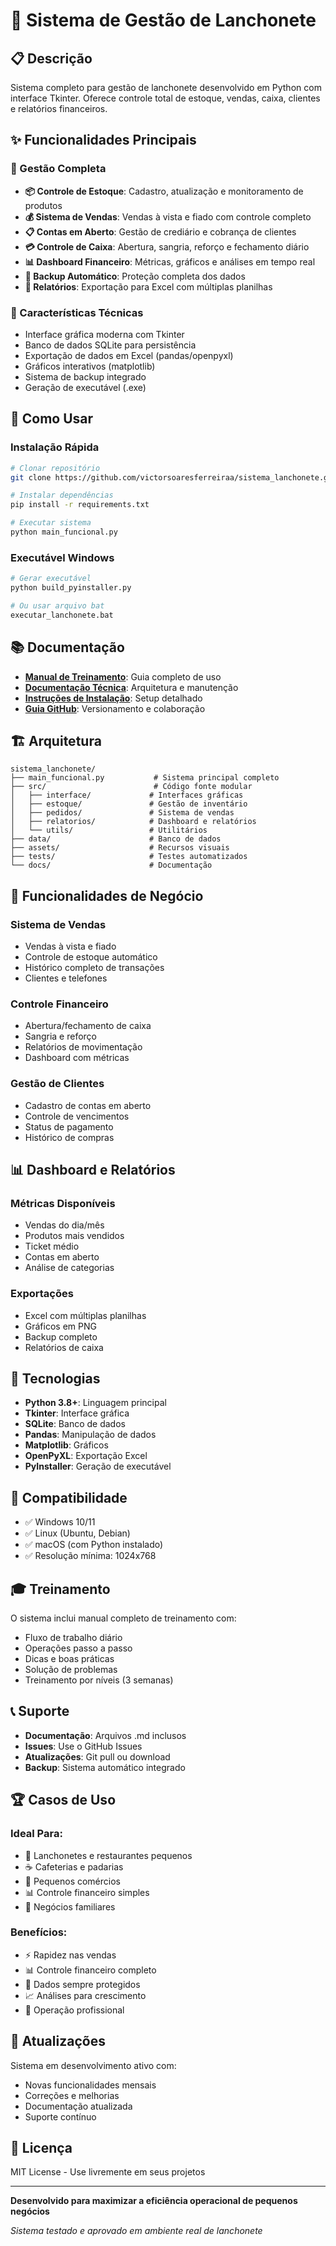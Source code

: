 # 🍔 Sistema de Gestão de Lanchonete

## 📋 Descrição
Sistema completo para gestão de lanchonete desenvolvido em Python com interface Tkinter. Oferece controle total de estoque, vendas, caixa, clientes e relatórios financeiros.

## ✨ Funcionalidades Principais

### 🏪 Gestão Completa
- **📦 Controle de Estoque**: Cadastro, atualização e monitoramento de produtos
- **💰 Sistema de Vendas**: Vendas à vista e fiado com controle completo
- **📋 Contas em Aberto**: Gestão de crediário e cobrança de clientes
- **💳 Controle de Caixa**: Abertura, sangria, reforço e fechamento diário
- **📊 Dashboard Financeiro**: Métricas, gráficos e análises em tempo real
- **💾 Backup Automático**: Proteção completa dos dados
- **📄 Relatórios**: Exportação para Excel com múltiplas planilhas

### 🎯 Características Técnicas
- Interface gráfica moderna com Tkinter
- Banco de dados SQLite para persistência
- Exportação de dados em Excel (pandas/openpyxl)
- Gráficos interativos (matplotlib)
- Sistema de backup integrado
- Geração de executável (.exe)

## 🚀 Como Usar

### Instalação Rápida
```bash
# Clonar repositório
git clone https://github.com/victorsoaresferreiraa/sistema_lanchonete.git

# Instalar dependências
pip install -r requirements.txt

# Executar sistema
python main_funcional.py
```

### Executável Windows
```bash
# Gerar executável
python build_pyinstaller.py

# Ou usar arquivo bat
executar_lanchonete.bat
```

## 📚 Documentação

- **[Manual de Treinamento](MANUAL_TREINAMENTO_SISTEMA_LANCHONETE.md)**: Guia completo de uso
- **[Documentação Técnica](DOCUMENTACAO_COMPLETA.md)**: Arquitetura e manutenção
- **[Instruções de Instalação](INSTRUCOES_INSTALACAO.md)**: Setup detalhado
- **[Guia GitHub](GUIA_GITHUB.md)**: Versionamento e colaboração

## 🏗️ Arquitetura

```
sistema_lanchonete/
├── main_funcional.py           # Sistema principal completo
├── src/                        # Código fonte modular
│   ├── interface/             # Interfaces gráficas
│   ├── estoque/               # Gestão de inventário
│   ├── pedidos/               # Sistema de vendas
│   ├── relatorios/            # Dashboard e relatórios
│   └── utils/                 # Utilitários
├── data/                      # Banco de dados
├── assets/                    # Recursos visuais
├── tests/                     # Testes automatizados
└── docs/                      # Documentação
```

## 💼 Funcionalidades de Negócio

### Sistema de Vendas
- Vendas à vista e fiado
- Controle de estoque automático
- Histórico completo de transações
- Clientes e telefones

### Controle Financeiro
- Abertura/fechamento de caixa
- Sangria e reforço
- Relatórios de movimentação
- Dashboard com métricas

### Gestão de Clientes
- Cadastro de contas em aberto
- Controle de vencimentos
- Status de pagamento
- Histórico de compras

## 📊 Dashboard e Relatórios

### Métricas Disponíveis
- Vendas do dia/mês
- Produtos mais vendidos
- Ticket médio
- Contas em aberto
- Análise de categorias

### Exportações
- Excel com múltiplas planilhas
- Gráficos em PNG
- Backup completo
- Relatórios de caixa

## 🔧 Tecnologias

- **Python 3.8+**: Linguagem principal
- **Tkinter**: Interface gráfica
- **SQLite**: Banco de dados
- **Pandas**: Manipulação de dados
- **Matplotlib**: Gráficos
- **OpenPyXL**: Exportação Excel
- **PyInstaller**: Geração de executável

## 📱 Compatibilidade

- ✅ Windows 10/11
- ✅ Linux (Ubuntu, Debian)
- ✅ macOS (com Python instalado)
- ✅ Resolução mínima: 1024x768

## 🎓 Treinamento

O sistema inclui manual completo de treinamento com:
- Fluxo de trabalho diário
- Operações passo a passo
- Dicas e boas práticas
- Solução de problemas
- Treinamento por níveis (3 semanas)

## 📞 Suporte

- **Documentação**: Arquivos .md inclusos
- **Issues**: Use o GitHub Issues
- **Atualizações**: Git pull ou download
- **Backup**: Sistema automático integrado

## 🏆 Casos de Uso

### Ideal Para:
- 🍔 Lanchonetes e restaurantes pequenos
- ☕ Cafeterias e padarias
- 🛒 Pequenos comércios
- 📊 Controle financeiro simples
- 👥 Negócios familiares

### Benefícios:
- ⚡ Rapidez nas vendas
- 📊 Controle financeiro completo
- 💾 Dados sempre protegidos
- 📈 Análises para crescimento
- 🎯 Operação profissional

## 🔄 Atualizações

Sistema em desenvolvimento ativo com:
- Novas funcionalidades mensais
- Correções e melhorias
- Documentação atualizada
- Suporte contínuo

## 📜 Licença

MIT License - Use livremente em seus projetos

---

**Desenvolvido para maximizar a eficiência operacional de pequenos negócios**

*Sistema testado e aprovado em ambiente real de lanchonete*
